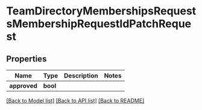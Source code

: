 # TeamDirectoryMembershipsRequestsMembershipRequestIdPatchRequest

## Properties

Name | Type | Description | Notes
------------ | ------------- | ------------- | -------------
**approved** | **bool** |  | 

[[Back to Model list]](../README.md#documentation-for-models) [[Back to API list]](../README.md#documentation-for-api-endpoints) [[Back to README]](../README.md)


